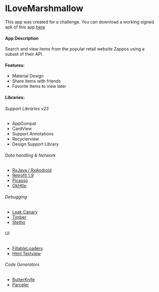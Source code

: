 # ILoveMarshmallow

This app was created for a challenge.
You can download a working signed apk of this app [here](https://github.com/fnk0/ILoveMarshmallow/blob/master/app/app-release.apk?raw=true)

#### App Description
Search and view items from the popular retail website Zappos using a subset of their API.

#### Features:
* Material Design
* Share items with friends
* Favorite Items to view later

#### Libraries:

###### Support Libraries v23
* AppCompat
* CardView
* Support Annotations
* Recyclerview
* Design Support Library

###### Data handling & Network
* [RxJava / RxAndroid](https://github.com/ReactiveX/RxAndroid)
* [Retrofit 1.9](http://square.github.io/retrofit/)
* [Picasso](http://square.github.io/picasso/)
* [OkHttp](http://square.github.io/okhttp/)

###### Debugging
* [Leak Canary](https://github.com/square/leakcanary)
* [Timber](https://github.com/JakeWharton/timber)
* [Stetho](http://facebook.github.io/stetho/)

###### UI 
* [FillableLoaders](https://github.com/poolqf/FillableLoaders)
* [Html Textview](https://github.com/sufficientlysecure/html-textview)

###### Code Generators
* [ButterKnife](http://jakewharton.github.io/butterknife/)
* [Parceler](https://github.com/johncarl81/parceler)



